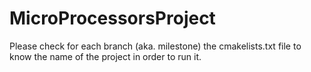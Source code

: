 # MicroProcessorsProject

Please check for each branch (aka. milestone) the cmakelists.txt file to know the name of the project in order to run it.
